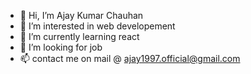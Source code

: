 - 👋 Hi, I’m Ajay Kumar Chauhan
- 👀 I’m interested in web developement
- 🌱 I’m currently learning react
- 💞️ I’m looking for job
- 📫 contact me on mail @ ajay1997.official@gmail.com
        

<!---
AjayChauhan1997/AjayChauhan1997 is a ✨ special ✨ repository because its `README.md` (this file) appears on your GitHub profile.
You can click the Preview link to take a look at your changes.
--->
